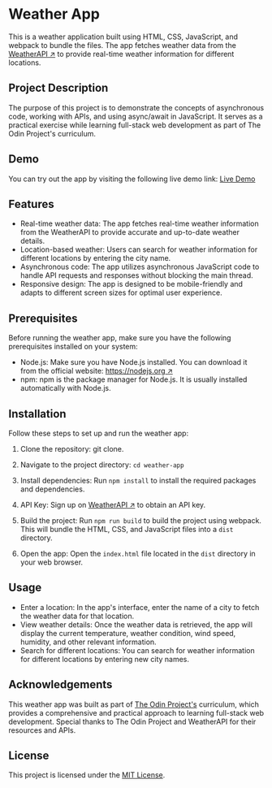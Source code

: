 

# Weather App

This is a weather application built using HTML, CSS, JavaScript, and webpack to bundle the files. The app fetches weather data from the [WeatherAPI ↗](https://www.weatherapi.com/) to provide real-time weather information for different locations.

## Project Description

The purpose of this project is to demonstrate the concepts of asynchronous code, working with APIs, and using async/await in JavaScript. It serves as a practical exercise while learning full-stack web development as part of The Odin Project's curriculum.

## Demo

You can try out the app by visiting the following live demo link: [Live Demo](https://uwancha.github.io/weather-app/)

## Features

- Real-time weather data: The app fetches real-time weather information from the WeatherAPI to provide accurate and up-to-date weather details.
- Location-based weather: Users can search for weather information for different locations by entering the city name.
- Asynchronous code: The app utilizes asynchronous JavaScript code to handle API requests and responses without blocking the main thread.
- Responsive design: The app is designed to be mobile-friendly and adapts to different screen sizes for optimal user experience.

## Prerequisites

Before running the weather app, make sure you have the following prerequisites installed on your system:

- Node.js: Make sure you have Node.js installed. You can download it from the official website: [https://nodejs.org ↗](https://nodejs.org)
- npm: npm is the package manager for Node.js. It is usually installed automatically with Node.js.

## Installation

Follow these steps to set up and run the weather app:

1. Clone the repository: git clone.

2. Navigate to the project directory: `cd weather-app`

3. Install dependencies: Run `npm install` to install the required packages and dependencies.

4. API Key: Sign up on [WeatherAPI ↗](https://www.weatherapi.com/) to obtain an API key.

5. Build the project: Run `npm run build` to build the project using webpack. This will bundle the HTML, CSS, and JavaScript files into a `dist` directory.

6. Open the app: Open the `index.html` file located in the `dist` directory in your web browser.

## Usage

- Enter a location: In the app's interface, enter the name of a city to fetch the weather data for that location.
- View weather details: Once the weather data is retrieved, the app will display the current temperature, weather condition, wind speed, humidity, and other relevant information.
- Search for different locations: You can search for weather information for different locations by entering new city names.

## Acknowledgements

This weather app was built as part of [The Odin Project's](https://www.theodinproject.com) curriculum, which provides a comprehensive and practical approach to learning full-stack web development. Special thanks to The Odin Project and WeatherAPI for their resources and APIs.

## License

This project is licensed under the [MIT License](LICENSE).